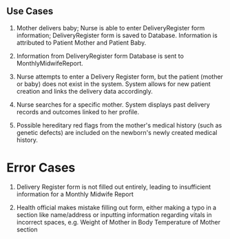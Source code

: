 ## Use Cases

1. Mother delivers baby; Nurse is able to enter DeliveryRegister form information; DeliveryRegister form is saved to Database. Information is attributed to Patient Mother and Patient Baby. 

2. Information from DeliveryRegister form Database is sent to MonthlyMidwifeReport.

3. Nurse attempts to enter a Delivery Register form, but the patient (mother or baby) does not exist in the system.
 System allows for new patient creation and links the delivery data accordingly.

4. Nurse searches for a specific mother. System displays past delivery records and outcomes linked to her profile.

5. Possible hereditary red flags from the mother's medical history (such as genetic defects) are included on the newborn's newly created medical history.

# Error Cases
1. Delivery Register form is not filled out entirely, leading to insufficient information for a Monthly Midwife Report

2. Health official makes mistake filling out form, either making a typo in a section like name/address or inputting information regarding vitals in incorrect spaces, e.g. Weight of Mother in Body Temperature of Mother section
